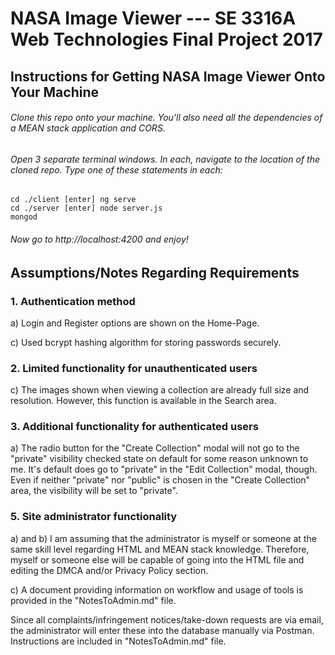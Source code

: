 # NASA Image Viewer --- SE 3316A Web Technologies Final Project 2017

## Instructions for Getting NASA Image Viewer Onto Your Machine
###### Clone this repo onto your machine. You'll also need all the dependencies of a MEAN stack application and CORS.
###### Open 3 separate terminal windows. In each, navigate to the location of the cloned repo. Type one of these statements in each:
```
cd ./client [enter] ng serve
cd ./server [enter] node server.js
mongod
```
###### Now go to http://localhost:4200 and enjoy!


## Assumptions/Notes Regarding Requirements
### 1. Authentication method
a) Login and Register options are shown on the Home-Page.

c) Used bcrypt hashing algorithm for storing passwords securely.


### 2. Limited functionality for unauthenticated users
c) The images shown when viewing a collection are already full size and resolution. However, this function is available in the Search area.


### 3. Additional functionality for authenticated users
a) The radio button for the "Create Collection" modal will not go to the "private" visibility checked state on default for some reason unknown to me. It's default does go to "private" in the "Edit Collection" modal, though. Even if neither "private" nor "public" is chosen in the "Create Collection" area, the visibility will be set to "private".


### 5. Site administrator functionality
a) and b) I am assuming that the administrator is myself or someone at the same skill level regarding HTML and MEAN stack knowledge. Therefore, myself or someone else will be capable of going into the HTML file and editing the DMCA and/or Privacy Policy section.

c) A document providing information on workflow and usage of tools is provided in the "NotesToAdmin.md" file.


Since all complaints/infringement notices/take-down requests are via email, the administrator will enter these into the database manually via Postman. Instructions are included in "NotesToAdmin.md" file.
